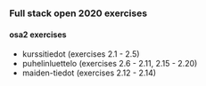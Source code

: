 ### Full stack open 2020 exercises

#### osa2 exercises

* kurssitiedot      (exercises 2.1 - 2.5)
* puhelinluettelo   (exercises 2.6 - 2.11, 2.15 - 2.20)
* maiden-tiedot     (exercises 2.12 - 2.14)
